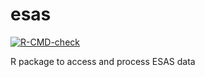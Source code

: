# esas

<!-- badges: start -->
[![R-CMD-check](https://github.com/inbo/esas/actions/workflows/R-CMD-check.yaml/badge.svg)](https://github.com/inbo/esas/actions/workflows/R-CMD-check.yaml)
  <!-- badges: end -->

 R package to access and process ESAS data
